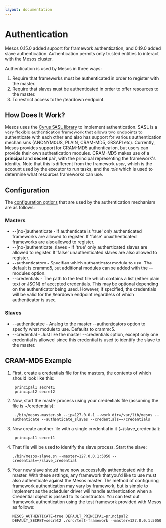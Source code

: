 ```yaml
---
layout: documentation
---
```


# Authentication

Mesos 0.15.0 added support for framework authentication, and 0.19.0 added slave authentication.  Authentication permits only trusted entities to interact with the Mesos cluster.

Authentication is used by Mesos in three ways:

1. Require that frameworks must be authenticated in order to register with the master.
2. Require that slaves must be authenticated in order to offer resources to the master.
3. To restrict access to the /teardown endpoint.

## How Does It Work?

Mesos uses the [Cyrus SASL library](http://asg.web.cmu.edu/sasl/) to implement authentication.  SASL is a very flexible authentication framework that allows two endpoints to authenticate with each other and also has support for various authentication mechanisms (ANONYMOUS, PLAIN, CRAM-MD5, GSSAPI etc).  Currently, Mesos provides support for CRAM-MD5 authentication, but users can provide their own authentication modules.  CRAM-MD5 makes use of a **principal** and **secret** pair, with the principal representing the framework's identity.  Note that this is different from the framework *user*, which is the account used by the executor to run tasks, and the *role* which is used to determine what resources frameworks can use.

## Configuration

The [configuration options](/documentation/latest/configuration/) that are used by the authentication mechanism are as follows:

### Masters

* --[no-]authenticate - If authenticate is 'true' only authenticated frameworks are allowed to register. If 'false' unauthenticated frameworks are also allowed to register.
* --[no-]authenticate_slaves - If 'true' only authenticated slaves are allowed to register. If 'false' unauthenticated slaves are also allowed to register.
* --authenticators - Specifies which authenticator module to use.  The default is crammd5, but additional modules can be added with the --modules option.
* --credentials - The path to the text file which contains a list (either plain text or JSON) of accepted credentials.  This may be optional depending on the authenticator being used.  However, if specified, the credentials will be valid for the /teardown endpoint regardless of which authenticator is used.

### Slaves

* --authenticatee - Analog to the master --authenticators option to specify what module to use.  Defaults to crammd5.
* --credential - Just like the master --credentials option, except only one credential is allowed, since this credential is used to identify the slave to the master.

## CRAM-MD5 Example

1. First, create a credentials file for the masters, the contents of which should look like this:

        principal1 secret1
        principal2 secret2

2. Now, start the master process using your credentials file (assuming the file is ~/credentials):

        ./bin/mesos-master.sh --ip=127.0.0.1 --work_dir=/var/lib/mesos --authenticate --authenticate_slaves --credentials=~/credentials

3. Now create another file with a single credential in it (~/slave_credential):

        principal1 secret1

4.  That file will be used to identify the slave process.  Start the slave:

        ./bin/mesos-slave.sh --master=127.0.0.1:5050 --credential=~/slave_credential

5.  Your new slave should have now successfully authenticated with the master.  With these settings, any framework that you'd like to use must also authenticate against the Mesos master.  The method of configuring framework authentication may vary by framework, but is simple to implement as the scheduler driver will handle authentication when a Credential object is passed to its constructor.  You can test out framework authentication using the test framework provided with Mesos as follows:

        MESOS_AUTHENTICATE=true DEFAULT_PRINCIPAL=principal2 DEFAULT_SECRET=secret2 ./src/test-framework --master=127.0.0.1:5050
